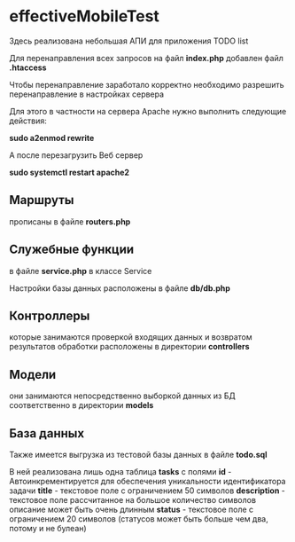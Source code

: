 # effectiveMobileTest

Здесь реализована небольшая АПИ для приложения TODO list

Для перенаправления всех запросов на файл **index.php** добавлен файл **.htaccess**

Чтобы перенаправление заработало корректно необходимо разрешить перенаправление в настройках сервера

Для этого в частности на сервера Apache нужно выполнить следующие действия:

**sudo a2enmod rewrite**

А после перезагрузить Веб сервер

**sudo systemctl restart apache2**


## Маршруты 
прописаны в файле **routers.php**

## Служебные функции  
в файле **service.php** в классе Service

Настройки базы данных расположены в файле **db/db.php**

## Контроллеры 
которые занимаются проверкой входящих данных и возвратом результатов обработки расположены в директории **controllers**

## Модели 
они занимаются непосредственно выборкой данных из БД соответственно в директории **models**

## База данных
Также имеется выгрузка из тестовой базы данных в файле **todo.sql**

В ней реализована лишь одна таблица **tasks** с полями 
**id** - Автоинкрементируется для обеспечения уникальности идентификатора задачи
**title** - текстовое поле с ограничением 50 символов
**description** - текстовое поле рассчитанное на большое количество символов описание может быть очень длинным
**status** - текстовое поле с ограничением 20 символов (статусов может быть больше чем два, потому и не булеан)
